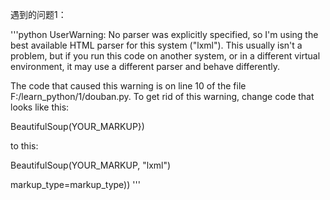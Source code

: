 遇到的问题1：

'''python
UserWarning: No parser was explicitly specified, so I'm using the best available HTML parser for this system ("lxml"). This usually isn't a problem, but if you run this code on another system, or in a different virtual environment, it may use a different parser and behave differently.

The code that caused this warning is on line 10 of the file F:/learn_python/1/douban.py. To get rid of this warning, change code that looks like this:

 BeautifulSoup(YOUR_MARKUP})

to this:

 BeautifulSoup(YOUR_MARKUP, "lxml")

  markup_type=markup_type))
  '''
